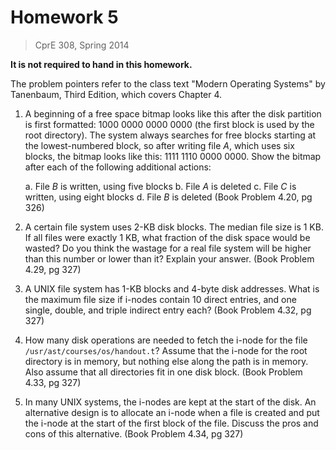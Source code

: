 # Homework 5
> CprE 308, Spring 2014

**It is not required to hand in this homework.**

The problem pointers refer to the class text "Modern Operating Systems" by Tanenbaum, Third Edition, which covers Chapter 4.

1. A beginning of a free space bitmap looks like this after the disk partition is first formatted: 1000 0000 0000 0000 (the first block is used by the root directory).  The system always searches for free blocks starting at the lowest-numbered block, so after writing file *A*, which uses six blocks, the bitmap looks like this: 1111 1110 0000 0000.  Show the bitmap after each of the following additional actions:

     a. File *B* is written, using five blocks
     b. File *A* is deleted
     c. File *C* is written, using eight blocks
     d. File *B* is deleted (Book Problem 4.20, pg 326)

2. A certain file system uses 2-KB disk blocks.  The median file size is 1 KB.  If all files were exactly 1 KB, what fraction of the disk space would be wasted?  Do you think the wastage for a real file system will be higher than this number or lower than it?  Explain your answer. (Book Problem 4.29, pg 327)

3. A UNIX file system has 1-KB blocks and 4-byte disk addresses.  What is the maximum file size if i-nodes contain 10 direct entries, and one single, double, and triple indirect entry each? (Book Problem 4.32, pg 327)

4. How many disk operations are needed to fetch the i-node for the file `/usr/ast/courses/os/handout.t`?  Assume that the i-node for the root directory is in memory, but nothing else along the path is in memory.  Also assume that all directories fit in one disk block. (Book Problem 4.33, pg 327)

5. In many UNIX systems, the i-nodes are kept at the start of the disk.  An alternative design is to allocate an i-node when a file is created and put the i-node at the start of the first block of the file.  Discuss the pros and cons of this alternative. (Book Problem 4.34, pg 327)

